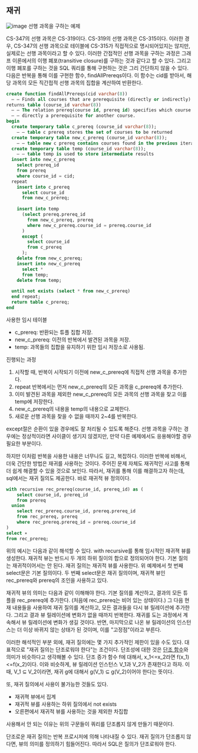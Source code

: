 ## 재귀
![image](https://user-images.githubusercontent.com/102134003/174430717-88a805f3-2c4e-41f9-9bbb-51190b6f1ceb.png)
선행 과목을 구하는 예제

CS-347의 선행 과목은 CS-319이다. CS-319의 선행 과목은 CS-315이다.
이러한 경우, CS-347의 선행 과목으로 테이블에 CS-315가 직접적으로 명시되어있지는 않지만, 실제로는 선행 과목이라고 할 수 있다. 이러한 간접적인 선행 과목을 구하는 과정은 그래프 이론에서의 이행 폐포(transitive closure)를 구하는 것과 같다고 할 수 있다.
그리고 이행 폐포를 구하는 것을 SQL 쿼리를 통해 구현하는 것은 그리 간단하지 않을 수 있다. 다음은 반복을 통해 이를 구현한 함수, findAllPrereqs이다. 이 함수는 cid를 받아서, 해당 과목의 모든 직간접적 선행 과목의 집합을 계산하여 반환한다.
```SQL
create function findAllPrereqs(cid varchar(8))
  – – Finds all courses that are prerequisite (directly or indirectly) for cid
returns table (course_id varchar(8))
  – – The relation prereq(course id, prereq id) specifies which course is
  – – directly a prerequisite for another course.
begin
  create temporary table c_prereq (course_id varchar(8));
    – – table c prereq stores the set of courses to be returned
  create temporary table new_c_prereq (course_id varchar(8));
    – – table new c prereq contains courses found in the previous iteration
  create temporary table temp (course_id varchar(8));
    – – table temp is used to store intermediate results
  insert into new_c_prereq
    select prereq_id
    from prereq
    where course_id = cid;
  repeat
    insert into c_prereq
      select course_id
      from new_c_prereq;
      
    insert into temp
      (select prereq.prereq_id
        from new_c_prereq, prereq
        where new_c_prereq.course_id = prereq.course_id
      )
      except (
        select course_id
        from c_prereq
      );
    delete from new_c_prereq;
    insert into new_c_prereq
      select *
      from temp;
    delete from temp;
    
  until not exists (select * from new_c_prereq)
  end repeat;
  return table c_prereq;
end
```
사용한 임시 테이블
- c_prereq: 반환되는 튜플 집합 저장.
- new_c_prereq: 이전의 반복에서 발견된 과목을 저장.
- temp: 과목들의 집합을 유지하기 위한 임시 저장소로 사용됨.


진행되는 과정
1. 시작할 때, 반복이 시작되기 이전에 new_c_prereq에 직접적 선행 과목을 추가한다.
2. repeat 반복에서는 먼저 new_c_prereq의 모든 과목을 c_prereq에 추가한다.
3. 이미 발견된 과목을 제외한 new_c_prereq의 모든 과목의 선행 과목을 찾고 이를 temp에 저장한다.
4. new_c_prereq의 내용을 temp의 내용으로 교체한다.
5. 새로운 선행 과목을 찾을 수 없을 때까지 2~4를 반복한다.

except절은 순환이 있을 경우에도 잘 처리될 수 있도록 해준다. 선행 과목을 구하는 경우에는 정상적이라면 사이클이 생기지 않겠지만, 만약 다른 예제에서도 응용해야할 경우 필요한 부분이다.




하지만 이처럼 반복을 사용한 내용은 너무나도 길고, 복잡하다. 이러한 반복에 비해서, 더욱 간단한 방법은 재귀를 사용하는 것이다. 주어진 문제 자체도 재귀적인 사고를 통해 더 쉽게 해결할 수 있을 것으로 보인다. 따라서, 재귀를 통해 이를 해결하고자 하는데, sql에서는 재귀 질의도 제공한다. 바로 재귀적 뷰 정의이다.
```SQL
with recursive rec_prereq(course_id, prereq_id) as (
    select course_id, prereq_id
    from prereq
  union
    select rec_prereq.course_id, prereq.prereq_id
    from rec_prereq, prereq
    where rec_prereq.prereq_id = prereq.course_id
)
select ∗
from rec_prereq;
```
위의 예시는 다음과 같이 해석할 수 있다.
with recursive를 통해 임시적인 재귀젹 뷰를 생성한다.
재귀적 뷰는 반드시 두 개의 하위 질이의 합으로 정의되어야 한다. 기본 질의는 재귀적이어서는 안 된다. 재귀 질의는 재귀적 뷰를 사용한다.
위 예제에서 첫 번째 select문은 기본 질의이다. 두 번째 select문은 재귀 질의이며, 재귀젹 뷰인 rec_prereq와 prereq의 조인을 사용하고 있다.

재귀적 뷰의 의미는 다음과 같이 이해해야 한다. 기본 질의를 계산하고, 결과의 모든 튜플을 rec_prereq에 추가한다. (처음에 rec_prereq는 비어 있는 상태이다.)
그 다음 현재 내용들을 사용하여 재귀 질의를 계산하고, 모든 결과들을 다시 뷰 릴레이션에 추가한다. 그리고 결과 뷰 릴레이션에 변화가 없을 때까지 반복한다.
재귀를 도는 과정에서 계속해서 뷰 릴레이션에 변화가 생길 것이다. 반면, 마지막으로 나온 뷰 릴레이션의 인스턴스는 더 이상 바뀌지 않는 상태가 된 것이며, 이를 "고정점"이라고 부른다.


이러한 해석적인 부분 외에, 재귀 질의에는 몇 가지 추가적인 제한이 있을 수도 있다. 대표적으로 "재귀 질의는 단조로워야 한다"는 조건이다. 단조성에 대한 것은 [단조 함수](https://www.scienceall.com/%EB%8B%A8%EC%A1%B0%ED%95%A8%EC%88%98monotonemonotonic-function/)와 의미가 비슷하다고 생각해볼 수 있다. 단조 증가 함수 f에 대해서, x_1<=x_2라면 f(x_1)<=f(x_2)이다. 이와 비슷하게, 뷰 릴레이션 인스턴스 V_1과 V_2가 존재한다고 하자. 이 때, V_1 ⊆ V_2이라면, 재귀 g에 대해서 g(V_1) ⊆ g(V_2)이어야 한다는 뜻이다.

또, 재귀 질의에서 사용이 불가능한 것들도 있다.
- 재귀젹 뷰에서 집계
- 재귀적 뷰를 사용하는 하위 질의에서 not exists
- 오른편에서 재귀적 뷰를 사용하는 것을 제외한 차집합

사용해서 안 되는 이유는 위의 구문들이 쿼리를 단조롭지 않게 만들기 때문이다.


단조로운 재귀 질의는 반복 프로시저에 의해 나타내질 수 있다. 재귀 질의가 단조롭지 않다면, 뷰의 의미를 정의하기 힘들어진다. 따라서 SQL은 질의가 단조로워야 한다.
